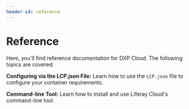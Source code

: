 ```yaml
---
header-id: reference
---
```


# Reference

Here, you'll find reference documentation for DXP Cloud. The following topics 
are covered: 

**Configuring via the LCP.json File:** Learn how to use the `LCP.json` file to 
configure your container requirements. 

**Command-line Tool:** Learn how to install and use Liferay Cloud's command-line 
tool. 
